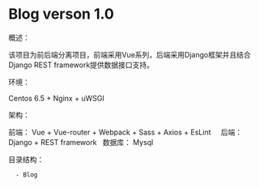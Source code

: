 # Blog verson 1.0
  概述： 
      
   该项目为前后端分离项目，前端采用Vue系列，后端采用Django框架并且结合Django REST framework提供数据接口支持。
  
  
  环境：
      
   Centos 6.5 + Nginx + uWSGI
  
  架构：
      
      
   前端： Vue + Vue-router + Webpack + Sass + Axios + EsLint
    
   后端： Django + REST framework
   
   数据库： Mysql
   
  目录结构：
  
   ```
     - Blog
         
   
   ```
